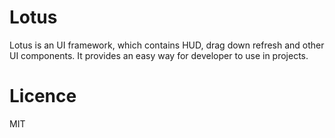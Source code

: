 # Lotus

Lotus is an UI framework, which contains HUD, drag down refresh and other UI components. It provides an easy way for developer to use in projects.

# Licence

MIT